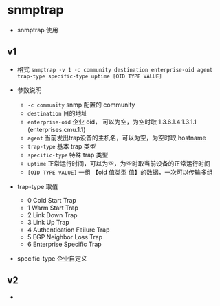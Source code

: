 # snmptrap

- snmptrap 使用

## v1

- 格式 `snmptrap -v 1 -c community destination enterprise-oid agent trap-type specific-type uptime [OID TYPE VALUE]`
- 参数说明
    - `-c community` snmp 配置的 community 
    - `destination` 目的地址
    - `enterprise-oid` 企业 oid， 可以为空，为空时取 1.3.6.1.4.1.3.1.1 (enterprises.cmu.1.1)
    - `agent` 当前发出trap设备的主机名，可以为空，为空时取 hostname
    - `trap-type` 基本 trap 类型
    - `specific-type` 特殊 trap 类型
    - `uptime` 正常运行时间，可以为空，为空时取当前设备的正常运行时间
    - `[OID TYPE VALUE]` 一组 【oid 值类型 值】的数据，一次可以传输多组

- trap-type 取值
    - 0  Cold Start Trap
    - 1  Warm Start Trap
    - 2  Link Down Trap
    - 3  Link Up Trap
    - 4  Authentication Failure Trap
    - 5  EGP Neighbor Loss Trap
    - 6  Enterprise Specific Trap
- specific-type 企业自定义


## v2 

- 